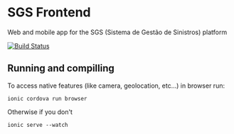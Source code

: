 # SGS Frontend

Web and mobile app for the SGS (Sistema de Gestão de Sinistros) platform

[![Build Status](https://travis-ci.com/ajcerejeira/sgs-frontend.svg?token=j8y9wRARtpEPNHv6oQDY&branch=master)](https://travis-ci.com/ajcerejeira/sgs-frontend)


## Running and compilling


To access native features (like camera, geolocation, etc...) in browser run:

    ionic cordova run browser

Otherwise if you don't

    ionic serve --watch
